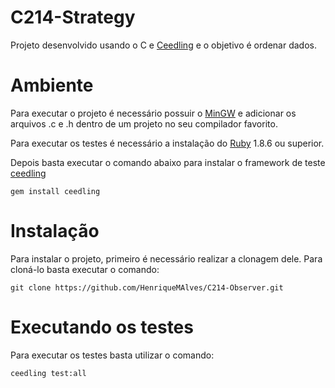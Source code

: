 # C214-Strategy

Projeto desenvolvido usando o C e [Ceedling](http://www.throwtheswitch.org/ceedling) e o objetivo é ordenar dados.
# Ambiente
Para executar o projeto é necessário possuir o [MinGW](https://gcc.gnu.org/install/binaries.html) e adicionar os arquivos .c e .h dentro de um projeto no seu compilador favorito.

Para executar os testes é necessário a instalação do [Ruby](https://www.ruby-lang.org/en/downloads/) 1.8.6 ou superior.

Depois basta executar o comando abaixo para instalar o framework de teste [ceedling](http://www.throwtheswitch.org/ceedling)
```
gem install ceedling
```

# Instalação
Para instalar o projeto, primeiro é necessário realizar a clonagem dele. Para cloná-lo basta executar o comando:
```
git clone https://github.com/HenriqueMAlves/C214-Observer.git
```

# Executando os testes
Para executar os testes basta utilizar o comando:
```
ceedling test:all
```

